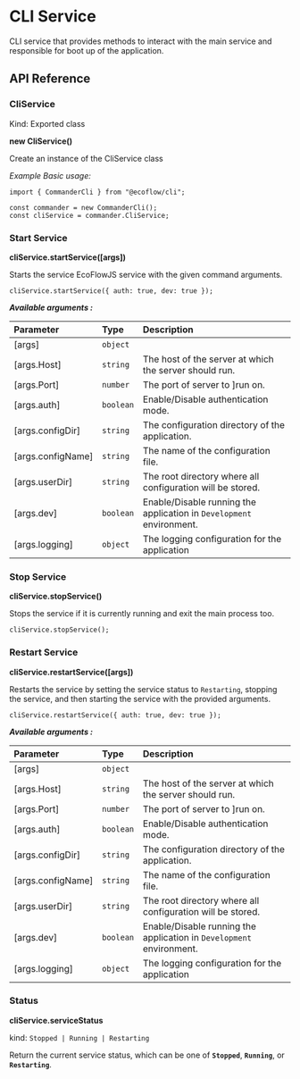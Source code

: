 # CLI Service

CLI service that provides methods to interact with the main service and responsible for boot up of the application.

## API Reference

### CliService

Kind: Exported class

**new CliService()**

Create an instance of the CliService class

_Example Basic usage:_

```code
import { CommanderCli } from "@ecoflow/cli";

const commander = new CommanderCli();
const cliService = commander.CliService;
```

### Start Service

**cliService.startService([args])**

Starts the service EcoFlowJS service with the given command arguments.

```code
cliService.startService({ auth: true, dev: true });
```

**_Available arguments :_**

| Parameter         | Type      | Description                                                          |
| :---------------- | :-------- | :------------------------------------------------------------------- |
| [args]            | `object`  |                                                                      |
| [args.Host]       | `string`  | The host of the server at which the server should run.               |
| [args.Port]       | `number`  | The port of server to ]run on.                                       |
| [args.auth]       | `boolean` | Enable/Disable authentication mode.                                  |
| [args.configDir]  | `string`  | The configuration directory of the application.                      |
| [args.configName] | `string`  | The name of the configuration file.                                  |
| [args.userDir]    | `string`  | The root directory where all configuration will be stored.           |
| [args.dev]        | `boolean` | Enable/Disable running the application in `Development` environment. |
| [args.logging]    | `object`  | The logging configuration for the application                        |

### Stop Service

**cliService.stopService()**

Stops the service if it is currently running and exit the main process too.

```code
cliService.stopService();
```

### Restart Service

**cliService.restartService([args])**

Restarts the service by setting the service status to `Restarting`, stopping the service, and then starting the service with the provided arguments.

```code
cliService.restartService({ auth: true, dev: true });
```

**_Available arguments :_**

| Parameter         | Type      | Description                                                          |
| :---------------- | :-------- | :------------------------------------------------------------------- |
| [args]            | `object`  |                                                                      |
| [args.Host]       | `string`  | The host of the server at which the server should run.               |
| [args.Port]       | `number`  | The port of server to ]run on.                                       |
| [args.auth]       | `boolean` | Enable/Disable authentication mode.                                  |
| [args.configDir]  | `string`  | The configuration directory of the application.                      |
| [args.configName] | `string`  | The name of the configuration file.                                  |
| [args.userDir]    | `string`  | The root directory where all configuration will be stored.           |
| [args.dev]        | `boolean` | Enable/Disable running the application in `Development` environment. |
| [args.logging]    | `object`  | The logging configuration for the application                        |

### Status

**cliService.serviceStatus**

kind: `Stopped | Running | Restarting`

Return the current service status, which can be one of **`Stopped`**, **`Running`**, or **`Restarting`**.
